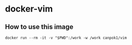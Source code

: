 # docker-vim

## How to use this image

```
docker run --rm -it -v "$PWD":/work -w /work canpok1/vim
```
